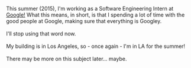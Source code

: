 This summer (2015), I'm working as a Software Engineering Intern at [Google!](http://google.com) What this means, in short, is that I spending a lot of time with the good people at Google, making sure that everything is Googley.
<br><br>
I'll stop using that word now.
<br><br>
My building is in Los Angeles, so - once again - I'm in LA for the summer!
<br><br>
There may be more on this subject later... maybe. 